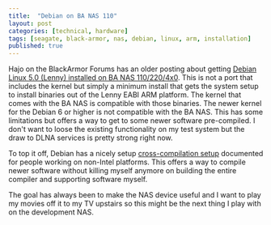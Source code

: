 ```yaml
---
title:  "Debian on BA NAS 110"
layout: post
categories: [technical, hardware]
tags: [seagate, black-armor, nas, debian, linux, arm, installation]
published: true
---
```


Hajo on the BlackArmor Forums has an older posting about getting [Debian Linux 5.0 (Lenny) installed on BA NAS 110/220/4x0](http://forums.seagate.com/t5/BlackArmor-NAS-Network-Storage/Install-Debian-GNU-Linux-5-0-7-Lenny-on-the-Blackarmor-220-NAS/td-p/79422). This is not a port that includes the kernel but simply a minimum install that gets the system setup to install binaries out of the Lenny EABI ARM platform.  The kernel that comes with the BA NAS is compatible with those binaries.  The newer kernel for the Debian 6 or higher is not compatible with the BA NAS. This has some limitations but offers a way to get to some newer software pre-compiled.  I don't want to loose the existing functionality on my test system but the draw to DLNA services is pretty strong right now.

To top it off, Debian has a nicely setup [cross-compilation setup](http://wiki.debian.org/BuildingCrossCompilers) documented for people working on non-Intel platforms.  This offers a way to compile newer software without killing myself anymore on building the entire compiler and supporting software myself.

The goal has always been to make the NAS device useful and I want to play my movies off it to my TV upstairs so this might be the next thing I play with on the development NAS.
